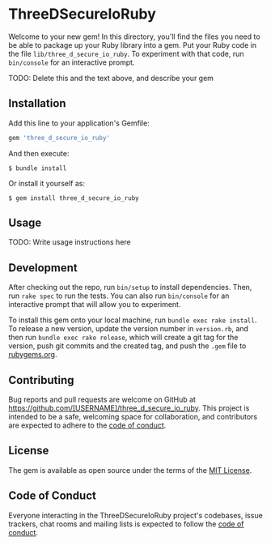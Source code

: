 # ThreeDSecureIoRuby

Welcome to your new gem! In this directory, you'll find the files you need to be able to package up your Ruby library into a gem. Put your Ruby code in the file `lib/three_d_secure_io_ruby`. To experiment with that code, run `bin/console` for an interactive prompt.

TODO: Delete this and the text above, and describe your gem

## Installation

Add this line to your application's Gemfile:

```ruby
gem 'three_d_secure_io_ruby'
```

And then execute:

    $ bundle install

Or install it yourself as:

    $ gem install three_d_secure_io_ruby

## Usage

TODO: Write usage instructions here

## Development

After checking out the repo, run `bin/setup` to install dependencies. Then, run `rake spec` to run the tests. You can also run `bin/console` for an interactive prompt that will allow you to experiment.

To install this gem onto your local machine, run `bundle exec rake install`. To release a new version, update the version number in `version.rb`, and then run `bundle exec rake release`, which will create a git tag for the version, push git commits and the created tag, and push the `.gem` file to [rubygems.org](https://rubygems.org).

## Contributing

Bug reports and pull requests are welcome on GitHub at https://github.com/[USERNAME]/three_d_secure_io_ruby. This project is intended to be a safe, welcoming space for collaboration, and contributors are expected to adhere to the [code of conduct](https://github.com/[USERNAME]/three_d_secure_io_ruby/blob/master/CODE_OF_CONDUCT.md).

## License

The gem is available as open source under the terms of the [MIT License](https://opensource.org/licenses/MIT).

## Code of Conduct

Everyone interacting in the ThreeDSecureIoRuby project's codebases, issue trackers, chat rooms and mailing lists is expected to follow the [code of conduct](https://github.com/[USERNAME]/three_d_secure_io_ruby/blob/master/CODE_OF_CONDUCT.md).
